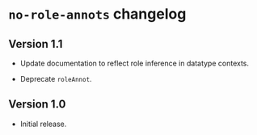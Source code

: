 `no-role-annots` changelog
==========================

Version 1.1
-----------

* Update documentation to reflect role inference in datatype contexts.

* Deprecate `roleAnnot`.

Version 1.0
-----------

* Initial release.
